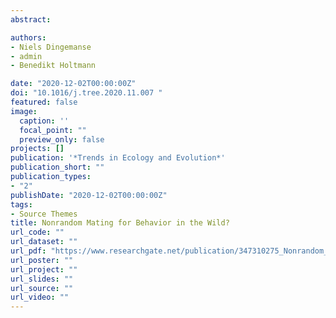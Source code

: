 ```yaml
---
abstract:

authors:
- Niels Dingemanse
- admin
- Benedikt Holtmann

date: "2020-12-02T00:00:00Z"
doi: "10.1016/j.tree.2020.11.007 "
featured: false
image:
  caption: ''
  focal_point: ""
  preview_only: false
projects: []
publication: '*Trends in Ecology and Evolution*'
publication_short: ""
publication_types:
- "2"
publishDate: "2020-12-02T00:00:00Z"
tags:
- Source Themes
title: Nonrandom Mating for Behavior in the Wild?
url_code: ""
url_dataset: ""
url_pdf: "https://www.researchgate.net/publication/347310275_Nonrandom_Mating_for_Behavior_in_the_Wild"
url_poster: ""
url_project: ""
url_slides: ""
url_source: ""
url_video: ""
---
```


